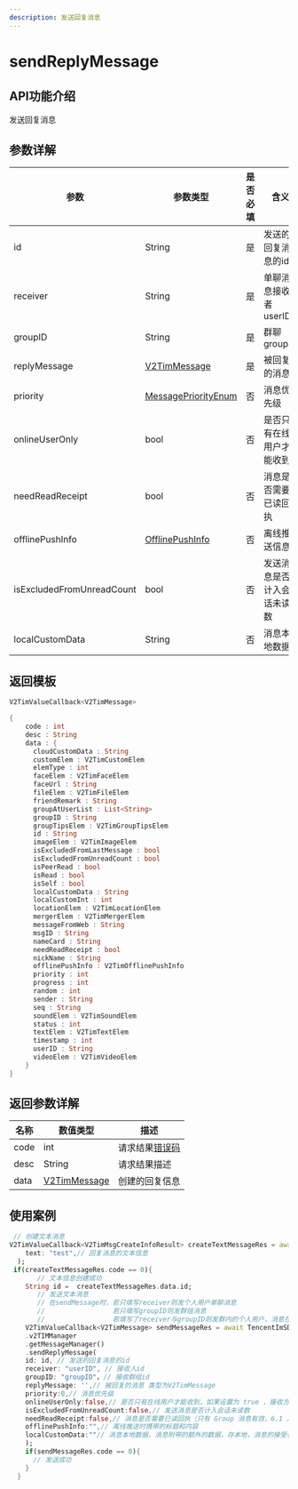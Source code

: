 ```yaml
---
description: 发送回复消息
---
```


# sendReplyMessage

## API功能介绍

发送回复消息

## 参数详解

| 参数                        | 参数类型                                    | 是否必填 | 含义             |
| ------------------------- | --------------------------------------- | ---- | -------------- |
| id                        | String                                  | 是    | 发送的回复消息的id     |
| receiver                  | String                                  | 是    | 单聊消息接收者 userID |
| groupID                   | String                                  | 是    | 群聊 groupID     |
| replyMessage              | [V2TimMessage](broken-reference)        | 是    | 被回复的消息         |
| priority                  | [MessagePriorityEnum](broken-reference) | 否    | 消息优先级          |
| onlineUserOnly            | bool                                    | 否    | 是否只有在线用户才能收到   |
| needReadReceipt           | bool                                    | 否    | 消息是否需要已读回执     |
| offlinePushInfo           | [OfflinePushInfo](broken-reference)     | 否    | 离线推送信息         |
| isExcludedFromUnreadCount | bool                                    | 否    | 发送消息是否计入会话未读数  |
| localCustomData           | String                                  | 否    | 消息本地数据         |

## 返回模板

```dart
V2TimValueCallback<V2TimMessage>

{
    code : int
    desc : String
    data : {
      cloudCustomData : String
      customElem : V2TimCustomElem
      elemType : int
      faceElem : V2TimFaceElem
      faceUrl : String
      fileElem : V2TimFileElem
      friendRemark : String
      groupAtUserList : List<String>
      groupID : String
      groupTipsElem : V2TimGroupTipsElem
      id : String
      imageElem : V2TimImageElem
      isExcludedFromLastMessage : bool
      isExcludedFromUnreadCount : bool
      isPeerRead : bool
      isRead : bool
      isSelf : bool
      localCustomData : String
      localCustomInt : int
      locationElem : V2TimLocationElem
      mergerElem : V2TimMergerElem
      messageFromWeb : String
      msgID : String
      nameCard : String
      needReadReceipt : bool
      nickName : String
      offlinePushInfo : V2TimOfflinePushInfo
      priority : int
      progress : int
      random : int
      sender : String
      seq : String
      soundElem : V2TimSoundElem
      status : int
      textElem : V2TimTextElem
      timestamp : int
      userID : String
      videoElem : V2TimVideoElem
    }
}
```

## 返回参数详解

| 名称   | 数值类型                             | 描述                                                             |
| ---- | -------------------------------- | -------------------------------------------------------------- |
| code | int                              | 请求结果[错误码](https://cloud.tencent.com/document/product/269/1671) |
| desc | String                           | 请求结果描述                                                         |
| data | [V2TimMessage](broken-reference) | 创建的回复信息                                                        |

## 使用案例  &#x20;

```dart
 // 创建文本消息
V2TimValueCallback<V2TimMsgCreateInfoResult> createTextMessageRes = await TencentImSDKPlugin.v2TIMManager.getMessageManager().createTextMessage(
    text: "test",// 回复消息的文本信息
  );
 if(createTextMessageRes.code == 0){
       // 文本信息创建成功
    String id =  createTextMessageRes.data.id;
       // 发送文本消息
       // 在sendMessage时，若只填写receiver则发个人用户单聊消息
       //                 若只填写groupID则发群组消息
       //                 若填写了receiver与groupID则发群内的个人用户，消息在群聊中显示，只有指定receiver能看见
    V2TimValueCallback<V2TimMessage> sendMessageRes = await TencentImSDKPlugin
    .v2TIMManager
    .getMessageManager()
    .sendReplyMessage(
    id: id, // 发送的回复消息的id
    receiver: "userID", // 接收人id
    groupID: "groupID"，// 接收群组id
    replyMessage: '',// 被回复的消息 类型为V2TimMessage
    priority:0,// 消息优先级
    onlineUserOnly:false,// 是否只有在线用户才能收到，如果设置为 true ，接收方历史消息拉取不到，常被用于实现“对方正在输入”或群组里的非重要提示等弱提示功能，该字段不支持 AVChatRoom。
    isExcludedFromUnreadCount:false,// 发送消息是否计入会话未读数
    needReadReceipt:false,// 消息是否需要已读回执（只有 Group 消息有效，6.1 及以上版本支持，需要您购买旗舰版套餐）
    offlinePushInfo:"",// 离线推送时携带的标题和内容
    localCustomData:""// 消息本地数据，消息附带的额外的数据，存本地，消息的接受者不可以访问到，App 卸载后数据丢失
    );
    if(sendMessageRes.code == 0){
      // 发送成功
    }
  }
```
